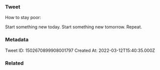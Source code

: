### Tweet
How to stay poor:

Start something new today.
Start something new tomorrow.
Repeat.

### Metadata
Tweet ID: 1502670899908001797
Created At: 2022-03-12T15:40:35.000Z

### Related

